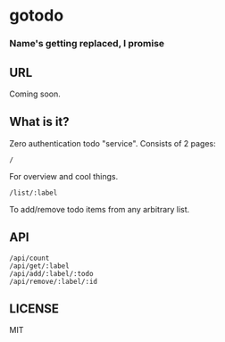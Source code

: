 # gotodo
### Name's getting replaced, I promise

## URL

Coming soon.

## What is it?

Zero authentication todo "service".
Consists of 2 pages:

    /

For overview and cool things.

    /list/:label

To add/remove todo items from any arbitrary list.

## API

    /api/count
    /api/get/:label
    /api/add/:label/:todo
    /api/remove/:label/:id

## LICENSE

MIT
